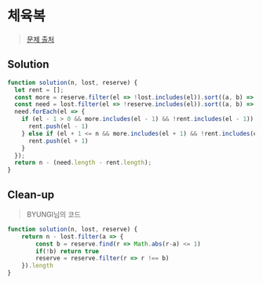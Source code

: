 # 체육복

>[문제 출처](https://programmers.co.kr/learn/courses/30/lessons/42862)

## Solution
```js
function solution(n, lost, reserve) {
  let rent = [];
  const more = reserve.filter(el => !lost.includes(el)).sort((a, b) => a - b)
  const need = lost.filter(el => !reserve.includes(el)).sort((a, b) => a - b)
  need.forEach(el => {
    if (el - 1 > 0 && more.includes(el - 1) && !rent.includes(el - 1)) {
      rent.push(el - 1)
    } else if (el + 1 <= n && more.includes(el + 1) && !rent.includes(el + 1)) {
      rent.push(el + 1)
    }
  });
  return n - (need.length - rent.length);
}
```


## Clean-up
> BYUNGI님의 코드

```js
function solution(n, lost, reserve) {      
    return n - lost.filter(a => {
        const b = reserve.find(r => Math.abs(r-a) <= 1)
        if(!b) return true
        reserve = reserve.filter(r => r !== b)
    }).length
}
```